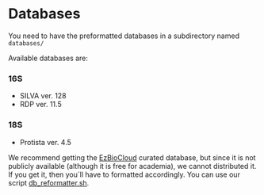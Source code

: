 # Databases

You need to have the preformatted databases in a subdirectory named `databases/`

Available databases are:
### 16S
- SILVA ver. 128
- RDP ver. 11.5
### 18S
- Protista ver. 4.5

We recommend getting the [EzBioCloud](http://www.ezbiocloud.net/resources/pipelines) curated database, but since it is not publicly available (although it is free for academia), we cannot distributed it. If you get it, then you´ll have to formatted accordingly. You can use our script [db_reformatter.sh](https://github.com/GenomicaMicrob/db_reformatter).
